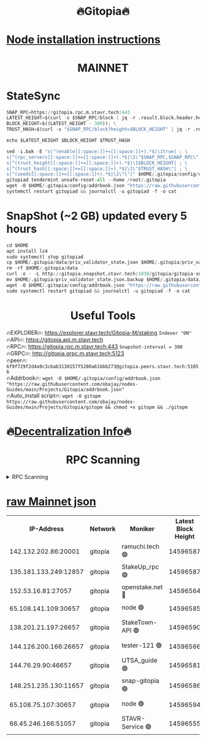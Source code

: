 <h1 align="center"> 🔥Gitopia🔥</h1>

[Node installation instructions](https://github.com/obajay/nodes-Guides/tree/main/Projects/Gitopia)
=

<h1 align="center"> MAINNET</h1>

# StateSync
```python
SNAP_RPC=https://gitopia.rpc.m.stavr.tech:443
LATEST_HEIGHT=$(curl -s $SNAP_RPC/block | jq -r .result.block.header.height); \
BLOCK_HEIGHT=$((LATEST_HEIGHT - 300)); \
TRUST_HASH=$(curl -s "$SNAP_RPC/block?height=$BLOCK_HEIGHT" | jq -r .result.block_id.hash)

echo $LATEST_HEIGHT $BLOCK_HEIGHT $TRUST_HASH

sed -i.bak -E "s|^(enable[[:space:]]+=[[:space:]]+).*$|\1true| ; \
s|^(rpc_servers[[:space:]]+=[[:space:]]+).*$|\1\"$SNAP_RPC,$SNAP_RPC\"| ; \
s|^(trust_height[[:space:]]+=[[:space:]]+).*$|\1$BLOCK_HEIGHT| ; \
s|^(trust_hash[[:space:]]+=[[:space:]]+).*$|\1\"$TRUST_HASH\"| ; \
s|^(seeds[[:space:]]+=[[:space:]]+).*$|\1\"\"|" $HOME/.gitopia/config/config.toml
gitopiad tendermint unsafe-reset-all --home /root/.gitopia
wget -O $HOME/.gitopia/config/addrbook.json "https://raw.githubusercontent.com/obajay/nodes-Guides/main/Projects/Gitopia/addrbook.json"
systemctl restart gitopiad && journalctl -u gitopiad -f -o cat
```
# SnapShot (~2 GB) updated every 5 hours
```python
cd $HOME
apt install lz4
sudo systemctl stop gitopiad
cp $HOME/.gitopia/data/priv_validator_state.json $HOME/.gitopia/priv_validator_state.json.backup
rm -rf $HOME/.gitopia/data
curl -o - -L http://gitopia.snapshot.stavr.tech:1030/gitopia/gitopia-snap.tar.lz4 | lz4 -c -d - | tar -x -C $HOME/.gitopia --strip-components 2
mv $HOME/.gitopia/priv_validator_state.json.backup $HOME/.gitopia/data/priv_validator_state.json
wget -O $HOME/.gitopia/config/addrbook.json "https://raw.githubusercontent.com/obajay/nodes-Guides/main/Projects/Gitopia/addrbook.json"
sudo systemctl restart gitopiad && journalctl -u gitopiad -f -o cat
```
 <h1 align="center"> Useful Tools</h1>

🔥EXPLORER🔥:      https://explorer.stavr.tech/Gitopia-M/staking  `Indexer "ON"` \
🔥API🔥: 			 		 https://gitopia.api.m.stavr.tech \
🔥RPC🔥:           https://gitopia.rpc.m.stavr.tech:443              `Snapshot-interval = 300` \
🔥GRPC🔥:          http://gitopia.grpc.m.stavr.tech:5123 \
🔥peer🔥:					 `6f9f729f2d4a9c3cbab3130157f5200a61bbb273@gitopia.peers.stavr.tech:51056` \
🔥Addrbook🔥:    ```wget -O $HOME/.gitopia/config/addrbook.json "https://raw.githubusercontent.com/obajay/nodes-Guides/main/Projects/Gitopia/addrbook.json"``` \
🔥Auto_install script🔥: ```wget -O gitopm https://raw.githubusercontent.com/obajay/nodes-Guides/main/Projects/Gitopia/gitopm && chmod +x gitopm && ./gitopm```

🔥[Decentralization Info](https://github.com/obajay/StateSync-snapshots/tree/main/Projects/Gitopia/Decentralization)🔥
=

<h1 align="center"> RPC Scanning</h1>

<details>
<summary>RPC Scanning</summary>

<h2 align="center"> We scan nodes in real time every 4 hours. And we provide the final result of RPC endpoints.
We cannot influence the operation of these nodes in any way. </h2>


```python
If Voting Power is higher than 0 --> then the Node is a validator of the network and may be subject to attack and be a potential threat to the chain.
```
```python
We marked such validators with a red symbol
```

</details>

[raw Mainnet json](https://rpc-check.gitopm.stavr.tech/gitopm/rpc-gitopm-result.json)
=

<table><tr><th>IP-Address</th><th>Network</th><th>Moniker</th><th>Latest Block Height</th><th>Earliest Block Height</th><th>Catching Up</th><th>Tx Index</th><th>Voting Power</th><th>Scan Time</th></tr><tr><td>142.132.202.86:20001</td><td>gitopia</td><td>ramuchi.tech 🟢</td><td>14596587</td><td>6548337</td><td>False</td><td>on</td><td>0</td><td>2024-02-29T18:04:51.645599819UTC</td></tr><tr><td>135.181.133.249:12857</td><td>gitopia</td><td>StakeUp_rpc 🟢</td><td>14596587</td><td>8010001</td><td>False</td><td>on</td><td>0</td><td>2024-02-29T18:04:51.947927866UTC</td></tr><tr><td>152.53.16.81:27057</td><td>gitopia</td><td>openstake.net 🔴</td><td>14596564</td><td>10455001</td><td>False</td><td>off</td><td>53793</td><td>2024-02-29T18:04:12.982013435UTC</td></tr><tr><td>65.108.141.109:30657</td><td>gitopia</td><td>node 🟢</td><td>14596585</td><td>12299845</td><td>False</td><td>on</td><td>0</td><td>2024-02-29T18:04:49.155379217UTC</td></tr><tr><td>138.201.21.197:26657</td><td>gitopia</td><td>StakeTown-API 🟢</td><td>14596590</td><td>12733501</td><td>False</td><td>on</td><td>0</td><td>2024-02-29T18:04:56.375112269UTC</td></tr><tr><td>144.126.200.166:26657</td><td>gitopia</td><td>tester-121 🟢</td><td>14596566</td><td>12832814</td><td>False</td><td>off</td><td>0</td><td>2024-02-29T18:04:15.311778254UTC</td></tr><tr><td>144.76.29.90:46657</td><td>gitopia</td><td>UTSA_guide 🟢</td><td>14596581</td><td>13035301</td><td>False</td><td>on</td><td>0</td><td>2024-02-29T18:04:42.663994044UTC</td></tr><tr><td>148.251.235.130:11657</td><td>gitopia</td><td>snap-gitopia 🟢</td><td>14596586</td><td>14079001</td><td>False</td><td>on</td><td>0</td><td>2024-02-29T18:04:49.377416542UTC</td></tr><tr><td>65.108.75.107:30657</td><td>gitopia</td><td>node 🟢</td><td>14596594</td><td>14269230</td><td>False</td><td>on</td><td>0</td><td>2024-02-29T18:05:02.786190791UTC</td></tr><tr><td>66.45.246.166:51057</td><td>gitopia</td><td>STAVR-Service 🟢</td><td>14596555</td><td>14583001</td><td>False</td><td>on</td><td>0</td><td>2024-02-29T18:04:32.258012146UTC</td></tr></table>
